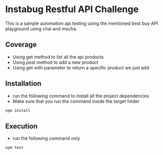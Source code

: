 # Instabug Restful API Challenge

This is a sample automation api testing using the mentioned best buy API playground using chai and mocha.

## Coverage
- Using get method to list all the api products
- Using post method to add a new product
- Using get with parameter to return a specific product we just add

## Installation
- run the following command to install all the project dependencies
- Make sure that you run the command inside the target folder
```bash
npm install
```

## Execution
- run the following command only
```bash
npm test 
```